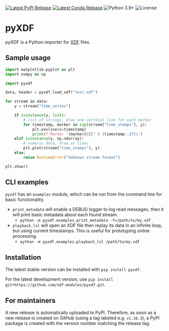 [![Latest PyPI Release](https://img.shields.io/pypi/v/pyxdf)](https://pypi.org/project/pyxdf/)
[![Latest Conda Release](https://img.shields.io/conda/vn/conda-forge/pyxdf)](https://anaconda.org/conda-forge/pyxdf)
![Python 3.9+](https://img.shields.io/badge/python-3.9+-green.svg)
![License](https://img.shields.io/github/license/xdf-modules/xdf-python)

pyXDF
=====

pyXDF is a Python importer for [XDF](https://github.com/sccn/xdf) files.

## Sample usage

``` python
import matplotlib.pyplot as plt
import numpy as np

import pyxdf

data, header = pyxdf.load_xdf("test.xdf")

for stream in data:
    y = stream["time_series"]

    if isinstance(y, list):
        # list of strings, draw one vertical line for each marker
        for timestamp, marker in zip(stream["time_stamps"], y):
            plt.axvline(x=timestamp)
            print(f'Marker "{marker[0]}" @ {timestamp:.2f}s')
    elif isinstance(y, np.ndarray):
        # numeric data, draw as lines
        plt.plot(stream["time_stamps"], y)
    else:
        raise RuntimeError("Unknown stream format")

plt.show()
```

## CLI examples

`pyxdf` has an `examples` module, which can be run from the command line for basic functionality.

* `print_metadata` will enable a DEBUG logger to log read messages, then it will print basic metadata about each found stream.
    * `python -m pyxdf.examples.print_metadata -f=/path/to/my.xdf`
* `playback_lsl` will open an XDF file then replay its data in an infinite loop, but using current timestamps. This is useful for prototyping online processing.
    * `python -m pyxdf.examples.playback_lsl /path/to/my.xdf` 

## Installation

The latest stable version can be installed with `pip install pyxdf`.

For the latest development version, use `pip install git+https://github.com/xdf-modules/pyxdf.git`.

## For maintainers

A new release is automatically uploaded to PyPI. Therefore, as soon as a new release is created on GitHub (using a tag labeled e.g. `v1.16.3`), a PyPI package is created with the version number matching the release tag.
